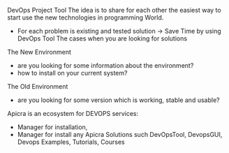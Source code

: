DevOps Project Tool
The idea is to share for each other the easiest way to start use the new technologies in programming World.
+ For each problem is existing and tested solution -> Save Time by using DevOps Tool The cases when you are looking for solutions

The New Environment
+ are you looking for some information about the environment?
+ how to install on your current system?

The Old Environment
+ are you looking for some version which is working, stable and usable?

Apicra is an ecosystem for DEVOPS services:
+ Manager for installation, 
+ Manager for install any Apicra Solutions such DevOpsTool, DevopsGUI, Devops Examples, Tutorials, Courses